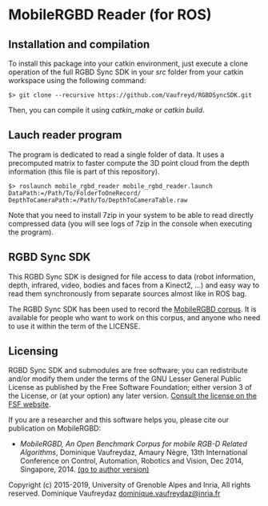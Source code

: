# MobileRGBD Reader (for ROS)

## Installation and compilation

To install this package into your catkin environment, just execute a clone operation of the full RGBD Sync SDK in your *src* folder from your catkin workspace using the following command:

    $> git clone --recursive https://github.com/Vaufreyd/RGBDSyncSDK.git

Then, you can compile it using *catkin_make* or *catkin build*.

## Lauch reader program

The program is dedicated to read a single folder of data. It uses a precomputed matrix to faster compute the 3D point cloud from the depth information (this file is part of this repository).

    $> roslaunch mobile_rgbd_reader mobile_rgbd_reader.launch DataPath:=/Path/To/FolderToOneRecord/ DepthToCameraPath:=/Path/To/DepthToCameraTable.raw

Note that you need to install 7zip in your system to be able to read directly compressed data (you will see logs of 7zip in the console when executing the program).

## RGBD Sync SDK

This RGBD Sync SDK is designed for file access to data (robot information, depth, infrared, video, bodies and faces from a Kinect2, ...) and easy way to read them synchronously
from separate sources almost like in ROS bag. 

The RGBD Sync SDK has been used to record the [MobileRGBD corpus](http://MobileRGBD.inrialpes.fr/). It is available for people who want
to work on this corpus, and anyone who need to use it within the term of the LICENSE.


## Licensing

RGBD Sync SDK and submodules are free software; you can redistribute and/or modify them under the terms of the GNU Lesser General Public License as published by the Free Software Foundation; either version 3 of the License, or (at your option) any later version.
[Consult the license on the FSF website](http://www.gnu.org/licenses/lgpl-3.0.txt).

If you are a researcher and this software helps you, please cite our publication on MobileRGBD:  
+ *MobileRGBD, An Open Benchmark Corpus for mobile RGB-D Related Algorithms*, Dominique Vaufreydaz, Amaury N&egrave;gre,
13th International Conference on Control, Automation, Robotics and Vision, Dec 2014, Singapore, 2014. [(go to author version)](https://hal.inria.fr/hal-01095667)

Copyright (c) 2015-2019, University of Grenoble Alpes and Inria, All rights reserved.
Dominique Vaufreydaz <dominique.vaufreydaz@inria.fr> 
